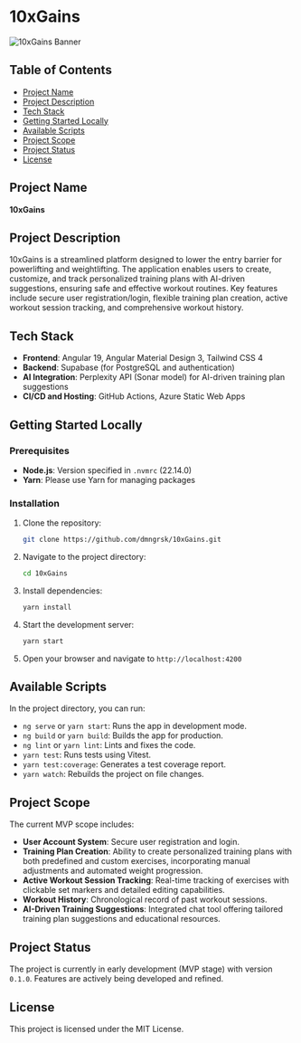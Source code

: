 # 10xGains
![10xGains Banner](https://i.imgur.com/0azmM90.png)

## Table of Contents
- [Project Name](#project-name)
- [Project Description](#project-description)
- [Tech Stack](#tech-stack)
- [Getting Started Locally](#getting-started-locally)
- [Available Scripts](#available-scripts)
- [Project Scope](#project-scope)
- [Project Status](#project-status)
- [License](#license)

## Project Name
**10xGains**

## Project Description
10xGains is a streamlined platform designed to lower the entry barrier for powerlifting and weightlifting. The application enables users to create, customize, and track personalized training plans with AI-driven suggestions, ensuring safe and effective workout routines. Key features include secure user registration/login, flexible training plan creation, active workout session tracking, and comprehensive workout history.

## Tech Stack
- **Frontend**: Angular 19, Angular Material Design 3, Tailwind CSS 4
- **Backend**: Supabase (for PostgreSQL and authentication)
- **AI Integration**: Perplexity API (Sonar model) for AI-driven training plan suggestions
- **CI/CD and Hosting**: GitHub Actions, Azure Static Web Apps

## Getting Started Locally
### Prerequisites
- **Node.js**: Version specified in `.nvmrc` (22.14.0)
- **Yarn**: Please use Yarn for managing packages

### Installation
1. Clone the repository:
   ```bash
   git clone https://github.com/dmngrsk/10xGains.git
   ```
2. Navigate to the project directory:
   ```bash
   cd 10xGains
   ```
3. Install dependencies:
   ```bash
   yarn install
   ```
4. Start the development server:
   ```bash
   yarn start
   ```
5. Open your browser and navigate to `http://localhost:4200`

## Available Scripts
In the project directory, you can run:
- `ng serve` or `yarn start`: Runs the app in development mode.
- `ng build` or `yarn build`: Builds the app for production.
- `ng lint` or `yarn lint`: Lints and fixes the code.
- `yarn test`: Runs tests using Vitest.
- `yarn test:coverage`: Generates a test coverage report.
- `yarn watch`: Rebuilds the project on file changes.

## Project Scope
The current MVP scope includes:
- **User Account System**: Secure user registration and login.
- **Training Plan Creation**: Ability to create personalized training plans with both predefined and custom exercises, incorporating manual adjustments and automated weight progression.
- **Active Workout Session Tracking**: Real-time tracking of exercises with clickable set markers and detailed editing capabilities.
- **Workout History**: Chronological record of past workout sessions.
- **AI-Driven Training Suggestions**: Integrated chat tool offering tailored training plan suggestions and educational resources.

## Project Status
The project is currently in early development (MVP stage) with version `0.1.0`. Features are actively being developed and refined.

## License
This project is licensed under the MIT License. 
